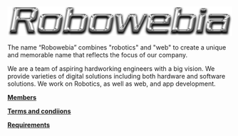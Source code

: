 ![](img/logo/Robowebia.png)

The name “Robowebia” combines "robotics" and "web" to create a unique and memorable name that reflects the focus of our company. 

We are a team of aspiring hardworking engineers with a big vision. We provide varieties of digital solutions including both hardware and software solutions. We work on Robotics, as well as web, and app development.

**[Members](https://docs.google.com/spreadsheets/d/1psNAOrnTqcX0xRrwddNuc-ErtD2h7tfer9DQQjanaW8/edit?usp=sharing)**

**[Terms and condiions](https://docs.google.com/document/d/157NM49HsKUiQU6vQoYlsl5r_P5sz7CWtxakNZp8nou4/edit?usp=sharing)**

**[Requirements](https://docs.google.com/document/d/11UjbJjLm6rpTf37Y5unkSaHvzdTpfL4XJ51xZmlGPWc/edit?usp=sharing)**
